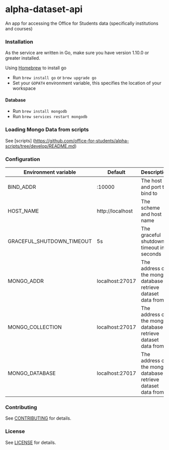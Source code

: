 alpha-dataset-api
==================
An app for accessing the Office for Students data (specifically institutions and courses)

### Installation

As the service are written in Go, make sure you have version 1.10.0 or greater installed.

Using [Homebrew](https://brew.sh/) to install go
* Run `brew install go` or `brew upgrade go`
* Set your `GOPATH` environment variable, this specifies the location of your workspace

#### Database

* Run `brew install mongodb`
* Run `brew services restart mongodb`

### Loading Mongo Data from scripts

See [scripts] (https://github.com/office-for-students/alpha-scripts/tree/develop/README.md)

### Configuration

| Environment variable      | Default                | Description
| ------------------------- | ---------------------- | ----------------------------------------------------------------
| BIND_ADDR                 | :10000                 | The host and port to bind to
| HOST_NAME                 | http://localhost       | The scheme and host name
| GRACEFUL_SHUTDOWN_TIMEOUT | 5s                     | The graceful shutdown timeout in seconds
| MONGO_ADDR                | localhost:27017        | The address of the mongo database to retrieve dataset data from
| MONGO_COLLECTION          | localhost:27017        | The address of the mongo database to retrieve dataset data from
| MONGO_DATABASE            | localhost:27017        | The address of the mongo database to retrieve dataset data from


### Contributing

See [CONTRIBUTING](CONTRIBUTING.md) for details.

### License

See [LICENSE](LICENSE.md) for details.
